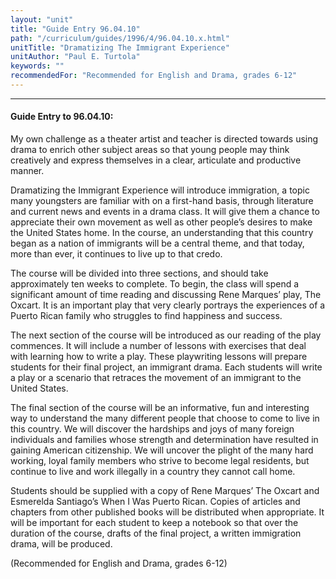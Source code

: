 ```yaml
---
layout: "unit"
title: "Guide Entry 96.04.10"
path: "/curriculum/guides/1996/4/96.04.10.x.html"
unitTitle: "Dramatizing The Immigrant Experience"
unitAuthor: "Paul E. Turtola"
keywords: ""
recommendedFor: "Recommended for English and Drama, grades 6-12"
---
```

<body>
<hr/>
 <h4>
  Guide Entry to 96.04.10:
 </h4>
 My own challenge as a theater artist and teacher is directed towards using drama to enrich other subject areas so that young people may think creatively and express themselves in a clear, articulate and productive manner.
 <p>
  Dramatizing the Immigrant Experience will introduce immigration, a topic many youngsters are familiar with on a first-hand basis, through literature and current news and events in a drama class. It will give them a chance to appreciate their own movement as well as other people’s desires to make the United States home. In the course, an understanding that this country began as a nation of immigrants will be a central theme, and that today, more than ever, it continues to live up to that credo.
 </p>
 <p>
  The course will be divided into three sections, and should take approximately ten weeks to complete. To begin, the class will spend a significant amount of time reading and discussing Rene Marques’ play, The Oxcart. It is an important play that very clearly portrays the experiences of a Puerto Rican family who struggles to find happiness and success.
 </p>
 <p>
  The next section of the course will be introduced as our reading of the play commences. It will include a number of lessons with exercises that deal with learning how to write a play. These playwriting lessons will prepare students for their final project, an immigrant drama. Each students will write a play or a scenario that retraces the movement of an immigrant to the United States.
 </p>
 <p>
  The final section of the course will be an informative, fun and interesting way to understand the many different people that choose to come to live in this country. We will discover the hardships and joys of many foreign individuals and families whose strength and determination have resulted in gaining American citizenship. We will uncover the plight of the many hard working, loyal family members who strive to become legal residents, but continue to live and work illegally in a country they cannot call home.
 </p>
 <p>
  Students should be supplied with a copy of Rene Marques’ The Oxcart and Esmerelda Santiago’s When I Was Puerto Rican. Copies of articles and chapters from other published books will be distributed when appropriate. It will be important for each student to keep a notebook so that over the duration of the course, drafts of the final project, a written immigration drama, will be produced.
 </p>
 <p>
  (Recommended for English and Drama, grades 6-12)
 </p>

</body>